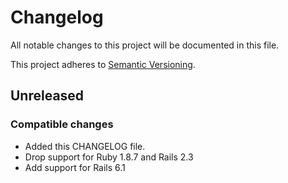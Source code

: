 # Changelog
All notable changes to this project will be documented in this file.

This project adheres to [Semantic Versioning](http://semver.org/spec/v2.0.0.html).


## Unreleased

### Compatible changes

- Added this CHANGELOG file.
- Drop support for Ruby 1.8.7 and Rails 2.3
- Add support for Rails 6.1 
